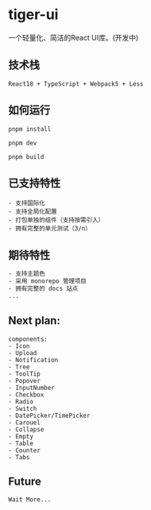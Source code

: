 # tiger-ui
一个轻量化、简洁的React UI库。(开发中)

## 技术栈
```text
React18 + TypeScript + Webpack5 + Less
```

## 如何运行
``` shell
pnpm install

pnpm dev

pnpm build
```

## 已支持特性
```text
- 支持国际化
- 支持全局化配置
- 打包单独的组件（支持按需引入）
- 拥有完整的单元测试（3/n）
```

## 期待特性
```txt
- 支持主题色
- 采用 monorepo 管理项目
- 拥有完整的 docs 站点
...
```

## Next plan:
```text
components:
- Icon
- Upload
- Notification
- Tree
- ToolTip
- Popover
- InputNumber
- Checkbox
- Radio
- Switch
- DatePicker/TimePicker
- Carouel
- Collapse
- Empty
- Table
- Counter
- Tabs
```

## Future
```text
Wait More...
```
